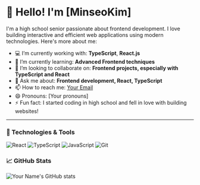 # 👋 Hello! I'm [MinseoKim]

I'm a high school senior passionate about frontend development. I love building interactive and efficient web applications using modern technologies. Here's more about me:

- 💻 I’m currently working with: **TypeScript**, **React.js**  
- 🌱 I’m currently learning: **Advanced Frontend techniques**  
- 👯 I’m looking to collaborate on: **Frontend projects, especially with TypeScript and React**  
- 💬 Ask me about: **Frontend development, React, TypeScript**  
- 📫 How to reach me: [Your Email](mailto:your-email@example.com)  
- 😄 Pronouns: [Your pronouns]  
- ⚡ Fun fact: I started coding in high school and fell in love with building websites!

---

### 🔧 Technologies & Tools

![React](https://img.shields.io/badge/React-20232A?style=for-the-badge&logo=react&logoColor=61DAFB)
![TypeScript](https://img.shields.io/badge/TypeScript-007ACC?style=for-the-badge&logo=typescript&logoColor=white)
![JavaScript](https://img.shields.io/badge/JavaScript-F7DF1E?style=for-the-badge&logo=javascript&logoColor=black)
![Git](https://img.shields.io/badge/Git-F05032?style=for-the-badge&logo=git&logoColor=white)

### 📈 GitHub Stats

![Your Name's GitHub stats](https://github-readme-stats.vercel.app/api?username=kingkaminseo&show_icons=true&theme=radical)

